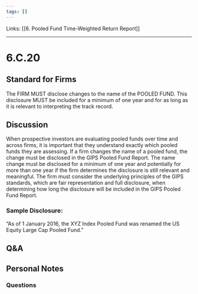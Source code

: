 ```yaml
---
tags: []
---
```

Links: [[6. Pooled Fund Time-Weighted Return Report]]
___
# 6.C.20
## Standard for Firms
The FIRM MUST disclose changes to the name of the POOLED FUND. This disclosure MUST be included for a minimum of one year and for as long as it is relevant to interpreting the track record.
## Discussion
When prospective investors are evaluating pooled funds over time and across firms, it is important that they understand exactly which pooled funds they are assessing. If a firm changes the name of a pooled fund, the change must be disclosed in the GIPS Pooled Fund Report. The name change must be disclosed for a minimum of one year and potentially for more than one year if the firm determines the disclosure is still relevant and meaningful. The firm must consider the underlying principles of the GIPS standards, which are fair representation and full disclosure, when determining how long the disclosure will be included in the GIPS Pooled Fund Report.

### Sample Disclosure:
“As of 1 January 2016, the XYZ Index Pooled Fund was renamed the US Equity Large Cap Pooled Fund.”
## Q&A

## Personal Notes

### Questions